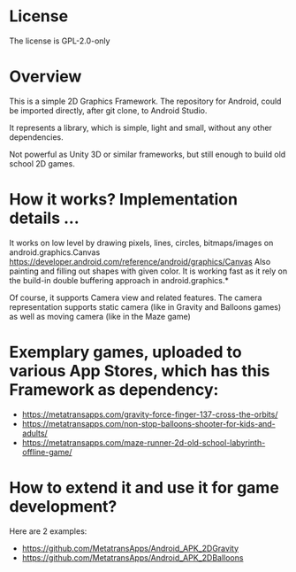# License

The license is GPL-2.0-only

# Overview

This is a simple 2D Graphics Framework.
The repository for Android, could be imported directly, after git clone, to Android Studio.

It represents a library, which is simple, light and small, without any other dependencies.

Not powerful as Unity 3D or similar frameworks, but still enough to build old school 2D games.

# How it works? Implementation details ...

It works on low level by drawing pixels, lines, circles, bitmaps/images on android.graphics.Canvas https://developer.android.com/reference/android/graphics/Canvas
Also painting and filling out shapes with given color.
It is working fast as it rely on the build-in double buffering approach in android.graphics.*

Of course, it supports Camera view and related features. The camera representation supports static camera (like in Gravity and Balloons games) as well as moving camera (like in the Maze game)

# Exemplary games, uploaded to various App Stores, which has this Framework as dependency:
  - https://metatransapps.com/gravity-force-finger-137-cross-the-orbits/
  - https://metatransapps.com/non-stop-balloons-shooter-for-kids-and-adults/
  - https://metatransapps.com/maze-runner-2d-old-school-labyrinth-offline-game/
  
# How to extend it and use it for game development?
Here are 2 examples:
  - https://github.com/MetatransApps/Android_APK_2DGravity
  - https://github.com/MetatransApps/Android_APK_2DBalloons
